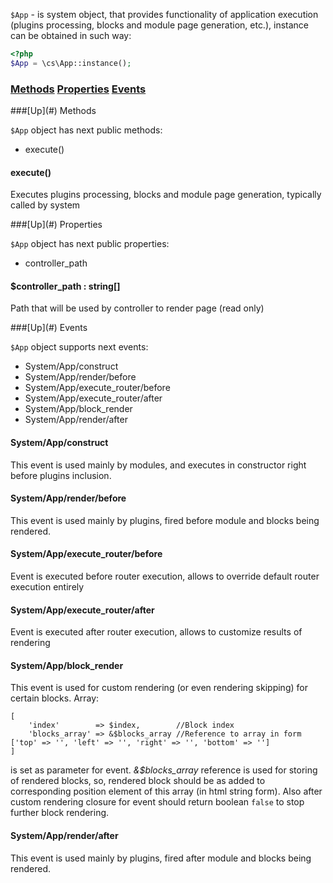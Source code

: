 `$App` - is system object, that provides functionality of application execution (plugins processing, blocks and module page generation, etc.), instance can be obtained in such way:
```php
<?php
$App = \cs\App::instance();
```

### [Methods](#methods) [Properties](#properties) [Events](#events)

<a name="methods" />
###[Up](#) Methods

`$App` object has next public methods:
* execute()

#### execute()
Executes plugins processing, blocks and module page generation, typically called by system

<a name="properties" />
###[Up](#) Properties

`$App` object has next public properties:
* controller_path

#### $controller_path : string[]
Path that will be used by controller to render page (read only)

<a name="events" />
###[Up](#) Events

`$App` object supports next events:
* System/App/construct
* System/App/render/before
* System/App/execute_router/before
* System/App/execute_router/after
* System/App/block_render
* System/App/render/after

#### System/App/construct
This event is used mainly by modules, and executes in constructor right before plugins inclusion.

#### System/App/render/before
This event is used mainly by plugins, fired before module and blocks being rendered.

#### System/App/execute_router/before
Event is executed before router execution, allows to override default router execution entirely

#### System/App/execute_router/after
Event is executed after router execution, allows to customize results of rendering

#### System/App/block_render
This event is used for custom rendering (or even rendering skipping) for certain blocks. Array:

```
[
    'index'        => $index,        //Block index
    'blocks_array' => &$blocks_array //Reference to array in form ['top' => '', 'left' => '', 'right' => '', 'bottom' => '']
]
```
is set as parameter for event. *&$blocks_array* reference is used for storing of rendered blocks, so, rendered block should be as added to corresponding position element of this array (in html string form). Also after custom rendering closure for event should return boolean `false` to stop further block rendering.

#### System/App/render/after
This event is used mainly by plugins, fired after module and blocks being rendered.
